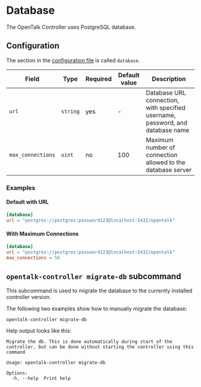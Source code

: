 <!--
SPDX-FileCopyrightText: OpenTalk GmbH <mail@opentalk.eu>
SPDX-License-Identifier: EUPL-1.2
-->

# Database

The OpenTalk Controller uses PostgreSQL database.

## Configuration

The section in the [configuration file](configuration.md) is called `database`.

| Field             | Type     | Required | Default value | Description                                                                    |
| ----------------- | -------- | -------- | ------------- | ------------------------------------------------------------------------------ |
| `url`             | `string` | yes      | -             | Database URL connection, with specified username, password, and database name  |                                                                            |
| `max_connections` | `uint`   | no       | 100           | Maximum number of connection allowed to the database server                    |

### Examples

#### Default with URL

```toml
[database]
url = "postgres://postgres:password123@localhost:5432/opentalk"
```

#### With Maximum Connections

```toml
[database]
url = "postgres://postgres:password123@localhost:5432/opentalk"
max_connections = 50
```

## `opentalk-controller migrate-db` subcommand

This subcommand is used to migrate the database to the currently installed controller version.

The following two examples show how to manually migrate the database:

```shell
opentalk-controller migrate-db
```

Help output looks like this:

<!-- begin:fromfile:text:cli-usage/opentalk-controller-migrate-db-help -->

```text
Migrate the db. This is done automatically during start of the controller, but can be done without starting the controller using this command

Usage: opentalk-controller migrate-db

Options:
  -h, --help  Print help
```

<!-- end:fromfile:text:cli-usage/opentalk-controller-migrate-db-help -->

